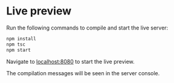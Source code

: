 # Live preview

Run the following commands to compile and start the live server:

```bash
npm install
npm tsc
npm start
```

Navigate to [localhost:8080](localhost:8080) to start the live preview.

The compilation messages will be seen in the server console.